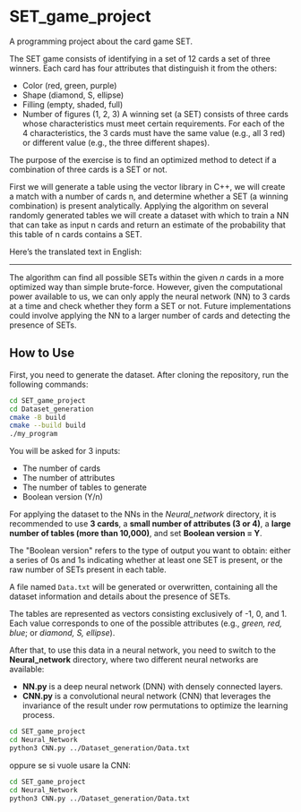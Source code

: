 # SET_game_project
A programming project about the card game SET.

The SET game consists of identifying in a set of 12 cards a set of three winners. Each card has four attributes that distinguish it from the others:
 - Color (red, green, purple)
 - Shape (diamond, S, ellipse)
 - Filling (empty, shaded, full)
 - Number of figures (1, 2, 3)
A winning set (a SET) consists of three cards whose characteristics must meet certain requirements. For each of the 4 characteristics, the 3 cards
must have the same value (e.g., all 3 red) or different value (e.g., the three different shapes).

The purpose of the exercise is to find an optimized method to detect if a combination of three cards is a SET or not. 

First we will generate a table using the vector library in C++, we will create a match with a  number of cards n, and determine whether
a SET (a winning combination) is present analytically. Applying the algorithm on several randomly generated tables we will create a dataset with which to
train a NN that can take as input n cards and return an estimate of the probability that this table of n cards contains a SET.

Here’s the translated text in English:  

---

The algorithm can find all possible SETs within the given *n* cards in a more optimized way than simple brute-force. However, given the computational power available to us, we can only apply the neural network (NN) to 3 cards at a time and check whether they form a SET or not. Future implementations could involve applying the NN to a larger number of cards and detecting the presence of SETs.  

## **How to Use**  

First, you need to generate the dataset. After cloning the repository, run the following commands:  

```bash
cd SET_game_project
cd Dataset_generation
cmake -B build
cmake --build build
./my_program
```

You will be asked for 3 inputs:  
- The number of cards  
- The number of attributes  
- The number of tables to generate  
- Boolean version (Y/n)  

For applying the dataset to the NNs in the *Neural_network* directory, it is recommended to use **3 cards**, a **small number of attributes (3 or 4)**, a **large number of tables (more than 10,000)**, and set **Boolean version = Y**.  

The "Boolean version" refers to the type of output you want to obtain: either a series of 0s and 1s indicating whether at least one SET is present, or the raw number of SETs present in each table.  

A file named `Data.txt` will be generated or overwritten, containing all the dataset information and details about the presence of SETs.  

The tables are represented as vectors consisting exclusively of -1, 0, and 1. Each value corresponds to one of the possible attributes (e.g., *green, red, blue*; or *diamond, S, ellipse*).

After that, to use this data in a neural network, you need to switch to the **Neural_network** directory, where two different neural networks are available:  

- **NN.py** is a deep neural network (DNN) with densely connected layers.  
- **CNN.py** is a convolutional neural network (CNN) that leverages the invariance of the result under row permutations to optimize the learning process.

```bash
cd SET_game_project
cd Neural_Network
python3 CNN.py ../Dataset_generation/Data.txt
```

oppure se si vuole usare la CNN:

```bash
cd SET_game_project
cd Neural_Network
python3 CNN.py ../Dataset_generation/Data.txt
```